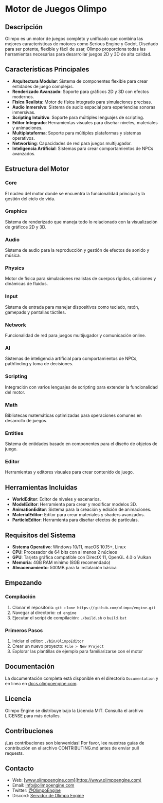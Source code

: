 # Motor de Juegos Olimpo

## Descripción
Olimpo es un motor de juegos completo y unificado que combina las mejores características de motores como Serious Engine y Godot. Diseñado para ser potente, flexible y fácil de usar, Olimpo proporciona todas las herramientas necesarias para desarrollar juegos 2D y 3D de alta calidad.

## Características Principales

- **Arquitectura Modular**: Sistema de componentes flexible para crear entidades de juego complejas.
- **Renderizado Avanzado**: Soporte para gráficos 2D y 3D con efectos modernos.
- **Física Realista**: Motor de física integrado para simulaciones precisas.
- **Audio Inmersivo**: Sistema de audio espacial para experiencias sonoras inmersivas.
- **Scripting Intuitivo**: Soporte para múltiples lenguajes de scripting.
- **Editor Integrado**: Herramientas visuales para diseñar niveles, materiales y animaciones.
- **Multiplataforma**: Soporte para múltiples plataformas y sistemas operativos.
- **Networking**: Capacidades de red para juegos multijugador.
- **Inteligencia Artificial**: Sistemas para crear comportamientos de NPCs avanzados.

## Estructura del Motor

### Core
El núcleo del motor donde se encuentra la funcionalidad principal y la gestión del ciclo de vida.

### Graphics
Sistema de renderizado que maneja todo lo relacionado con la visualización de gráficos 2D y 3D.

### Audio
Sistema de audio para la reproducción y gestión de efectos de sonido y música.

### Physics
Motor de física para simulaciones realistas de cuerpos rígidos, colisiones y dinámicas de fluidos.

### Input
Sistema de entrada para manejar dispositivos como teclado, ratón, gamepads y pantallas táctiles.

### Network
Funcionalidad de red para juegos multijugador y comunicación online.

### AI
Sistemas de inteligencia artificial para comportamientos de NPCs, pathfinding y toma de decisiones.

### Scripting
Integración con varios lenguajes de scripting para extender la funcionalidad del motor.

### Math
Bibliotecas matemáticas optimizadas para operaciones comunes en desarrollo de juegos.

### Entities
Sistema de entidades basado en componentes para el diseño de objetos de juego.

### Editor
Herramientas y editores visuales para crear contenido de juego.

## Herramientas Incluidas

- **WorldEditor**: Editor de niveles y escenarios.
- **ModelEditor**: Herramienta para crear y modificar modelos 3D.
- **AnimationEditor**: Sistema para la creación y edición de animaciones.
- **MaterialEditor**: Editor para crear materiales y shaders avanzados.
- **ParticleEditor**: Herramienta para diseñar efectos de partículas.

## Requisitos del Sistema

- **Sistema Operativo**: Windows 10/11, macOS 10.15+, Linux
- **CPU**: Procesador de 64 bits con al menos 2 núcleos
- **GPU**: Tarjeta gráfica compatible con DirectX 11, OpenGL 4.0 o Vulkan
- **Memoria**: 4GB RAM mínimo (8GB recomendado)
- **Almacenamiento**: 500MB para la instalación básica

## Empezando

### Compilación

1. Clonar el repositorio: `git clone https://github.com/olimpo/engine.git`
2. Navegar al directorio: `cd engine`
3. Ejecutar el script de compilación: `./build.sh` o `build.bat`

### Primeros Pasos

1. Iniciar el editor: `./bin/OlimpoEditor`
2. Crear un nuevo proyecto: `File > New Project`
3. Explorar las plantillas de ejemplo para familiarizarse con el motor

## Documentación

La documentación completa está disponible en el directorio `Documentation` y en línea en [docs.olimpoengine.com](https://docs.olimpoengine.com).

## Licencia

Olimpo Engine se distribuye bajo la Licencia MIT. Consulta el archivo LICENSE para más detalles.

## Contribuciones

¡Las contribuciones son bienvenidas! Por favor, lee nuestras guías de contribución en el archivo CONTRIBUTING.md antes de enviar pull requests.

## Contacto

- Web: [www.olimpoengine.com](https://www.olimpoengine.com)
- Email: [info@olimpoengine.com](mailto:info@olimpoengine.com)
- Twitter: [@OlimpoEngine](https://twitter.com/OlimpoEngine)
- Discord: [Servidor de Olimpo Engine](https://discord.gg/olimpoengine) 

